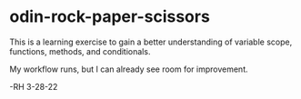 # odin-rock-paper-scissors
This is a learning exercise to gain a better understanding of variable scope, functions, methods, and conditionals.

My workflow runs, but I can already see room for improvement.

-RH 3-28-22
